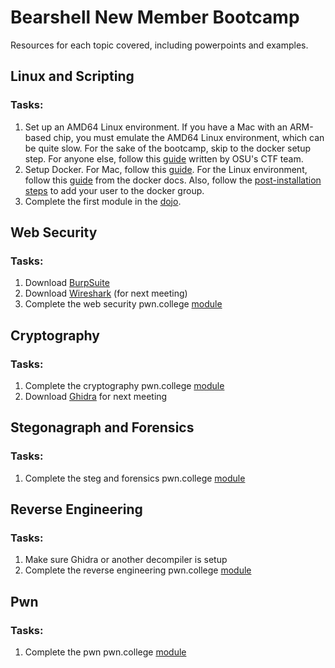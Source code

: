 # Bearshell New Member Bootcamp
Resources for each topic covered, including powerpoints and examples.

## Linux and Scripting
### Tasks:
1. Set up an AMD64 Linux environment. If you have a Mac with an ARM-based chip, you must emulate the AMD64 Linux environment, which can be quite slow. For the sake of the bootcamp, skip to the docker setup step. For anyone else, follow this [guide](https://wiki.osucyber.club/en/Bootcamp-CTF/Getting-Started/Environment) written by OSU's CTF team.
2. Setup Docker. For Mac, follow this [guide](https://docs.docker.com/desktop/install/mac-install/). For the Linux environment, follow this [guide](https://docs.docker.com/engine/install/) from the docker docs. Also, follow the [post-installation steps](https://docs.docker.com/engine/install/linux-postinstall/) to add your user to the docker group.
3. Complete the first module in the [dojo](https://pwn.college/dojo/bearshell~83271640/join).

## Web Security
### Tasks:
1. Download [BurpSuite](https://portswigger.net/burp/communitydownload)
2. Download [Wireshark](https://www.wireshark.org/download.html) (for next meeting)
2. Complete the web security pwn.college [module](https://pwn.college/bearshell~83271640/web-security)

## Cryptography
### Tasks:
1. Complete the cryptography pwn.college [module](https://pwn.college/bearshell~83271640/crypto)
2. Download [Ghidra](https://github.com/NationalSecurityAgency/ghidra/releases) for next meeting

## Stegonagraph and Forensics
### Tasks:
1. Complete the steg and forensics pwn.college [module](https://pwn.college/bearshell~83271640/steg-forensics)

## Reverse Engineering
### Tasks:
1. Make sure Ghidra or another decompiler is setup
2. Complete the reverse engineering pwn.college [module](https://pwn.college/bearshell~83271640/reverse)

## Pwn
### Tasks:
1. Complete the pwn pwn.college [module](https://pwn.college/bearshell~83271640/pwn)